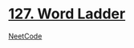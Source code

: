 # [127. Word Ladder](https://leetcode.com/problems/word-ladder/)

[NeetCode](https://youtu.be/h9iTnkgv05E)
